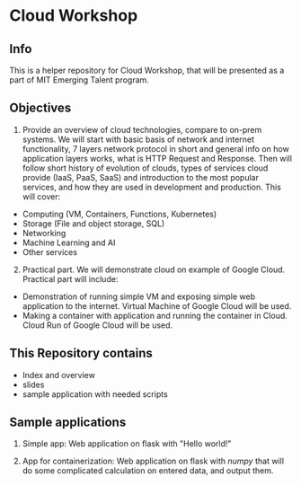 # Cloud Workshop

## Info

This is a helper repository for Cloud Workshop, that will be presented as a part of MIT Emerging Talent program.

## Objectives

1. Provide an overview of cloud technologies, compare to on-prem systems. We will start with basic basis of network and internet functionality, 7 layers network protocol in short and general info on how application layers works, what is HTTP Request and Response. Then will follow short history of evolution of clouds, types of services cloud provide (IaaS, PaaS, SaaS) and introduction to the most popular services, and how they are used in development and production. This will cover: 
- Computing (VM, Containers, Functions, Kubernetes)
- Storage (File and object storage, SQL)
- Networking
- Machine Learning and AI
- Other services

2. Practical part. We will demonstrate cloud on example of Google Cloud. Practical part will include:
- Demonstration of running simple VM and exposing simple web application to the internet. Virtual Machine of Google Cloud will be used.
- Making a container with application and running the container in Cloud. Cloud Run of Google Cloud will be used.

## This Repository contains

- Index and overview
- slides
- sample application with needed scripts

## Sample applications

1. Simple app: Web application on flask with "Hello world!"

2. App for containerization: Web application on flask with *numpy* that will do some complicated calculation on entered data, and output them.  